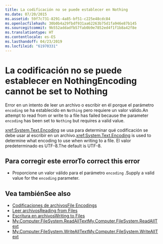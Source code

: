 ```yaml
---
title: La codificación no se puede establecer en Nothing
ms.date: 07/20/2015
ms.assetid: 59f7c731-8291-4a85-bf51-c225e48cdc84
ms.openlocfilehash: 30b0b4a29fbdf931aa62263b75d1fa946e87b145
ms.sourcegitcommit: 9b552addadfb57fab0b9e7852ed4f1f1b8a42f8e
ms.translationtype: HT
ms.contentlocale: es-ES
ms.lasthandoff: 04/23/2019
ms.locfileid: "61970331"
---
```

# <a name="encoding-cannot-be-set-to-nothing"></a><span data-ttu-id="88474-102">La codificación no se puede establecer en Nothing</span><span class="sxs-lookup"><span data-stu-id="88474-102">Encoding cannot be set to Nothing</span></span>
<span data-ttu-id="88474-103">Error en un intento de leer un archivo o escribir en él porque el parámetro `encoding` se ha establecido en `Nothing` pero requiere un valor válido.</span><span class="sxs-lookup"><span data-stu-id="88474-103">An attempt to read from or write to a file has failed because the parameter `encoding` has been set to `Nothing` but requires a valid value.</span></span>  
  
 <span data-ttu-id="88474-104"><xref:System.Text.Encoding> se usa para determinar qué codificación se debe usar al escribir en un archivo.</span><span class="sxs-lookup"><span data-stu-id="88474-104"><xref:System.Text.Encoding> is used to determine what encoding to use when writing to a file.</span></span> <span data-ttu-id="88474-105">El valor predeterminado es UTF-8.</span><span class="sxs-lookup"><span data-stu-id="88474-105">The default is UTF-8.</span></span>  
  
## <a name="to-correct-this-error"></a><span data-ttu-id="88474-106">Para corregir este error</span><span class="sxs-lookup"><span data-stu-id="88474-106">To correct this error</span></span>  
  
- <span data-ttu-id="88474-107">Proporcione un valor válido para el parámetro `encoding` .</span><span class="sxs-lookup"><span data-stu-id="88474-107">Supply a valid value for the `encoding` parameter.</span></span>  
  
## <a name="see-also"></a><span data-ttu-id="88474-108">Vea también</span><span class="sxs-lookup"><span data-stu-id="88474-108">See also</span></span>

- [<span data-ttu-id="88474-109">Codificaciones de archivos</span><span class="sxs-lookup"><span data-stu-id="88474-109">File Encodings</span></span>](../../visual-basic/developing-apps/programming/drives-directories-files/file-encodings.md)
- [<span data-ttu-id="88474-110">Leer archivos</span><span class="sxs-lookup"><span data-stu-id="88474-110">Reading from Files</span></span>](../../visual-basic/developing-apps/programming/drives-directories-files/reading-from-files.md)
- [<span data-ttu-id="88474-111">Escritura en archivos</span><span class="sxs-lookup"><span data-stu-id="88474-111">Writing to Files</span></span>](../../visual-basic/developing-apps/programming/drives-directories-files/writing-to-files.md)
- [<span data-ttu-id="88474-112">My.Computer.FileSystem.ReadAllText</span><span class="sxs-lookup"><span data-stu-id="88474-112">My.Computer.FileSystem.ReadAllText</span></span>](xref:Microsoft.VisualBasic.FileIO.FileSystem.ReadAllText%2A)
- [<span data-ttu-id="88474-113">My.Computer.FileSystem.WriteAllText</span><span class="sxs-lookup"><span data-stu-id="88474-113">My.Computer.FileSystem.WriteAllText</span></span>](xref:Microsoft.VisualBasic.FileIO.FileSystem.WriteAllText%2A)
